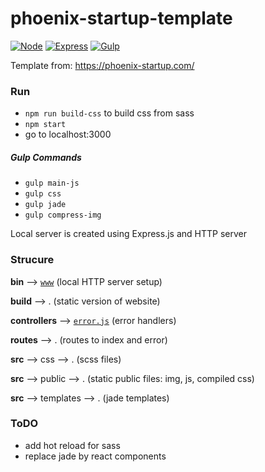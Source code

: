 # phoenix-startup-template

[![Node](https://img.shields.io/badge/node--version-v10.8.0-green.svg?longCache=true&style=flat-square
)](https://nodejs.org/en/)
[![Express](https://img.shields.io/badge/express-4.16.3-yellow.svg?longCache=true&style=flat-square
)](http://expressjs.com/fr/)
[![Gulp](https://img.shields.io/badge/gulp-3.9.1-d4444a.svg?longCache=true&style=flat-square
)](https://gulpjs.com/)


Template from: https://phoenix-startup.com/

### Run 

* `npm run build-css` to build css from sass
* `npm start`
* go to localhost:3000
    
##### Gulp Commands

* `gulp main-js`
* `gulp css`
* `gulp jade`
* `gulp compress-img`
    
Local server is created using Express.js and HTTP server

### Strucure 

**bin** --> [`www`][www] (local HTTP server setup)


**build** --> . (static version of website)


**controllers** --> [`error.js`][error] (error handlers)


**routes** --> . (routes to index and error)


**src** --> css --> . (scss files)

**src** --> public --> . (static public files: img, js, compiled css)
    
**src** --> templates --> . (jade templates)
    
### ToDO
 * add hot reload for sass 
 * replace jade by react components 
 
 <!-- Relative Links -->
 [error]: ./controllers/error.js
 [www]: ./bin/www
